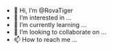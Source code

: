 - 👋 Hi, I’m @RovaTiger
- 👀 I’m interested in ...
- 🌱 I’m currently learning ...
- 💞️ I’m looking to collaborate on ...
- 📫 How to reach me ...

<!---
RovaTiger/RovaTiger is a ✨ special ✨ repository because its `README.md` (this file) appears on your GitHub profile.
You can click the Preview link to take a look at your changes.
--->
